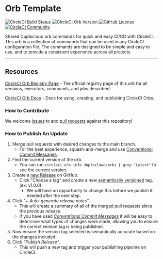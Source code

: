 # Orb Template


[![CircleCI Build Status](https://circleci.com/gh/duplocloud/orbs.svg?style=shield "CircleCI Build Status")](https://circleci.com/gh/duplocloud/orbs) [![CircleCI Orb Version](https://badges.circleci.com/orbs/duplocloud/orbs.svg)](https://circleci.com/developer/orbs/orb/duplocloud/orbs) [![GitHub License](https://img.shields.io/badge/license-MIT-lightgrey.svg)](https://raw.githubusercontent.com/duplocloud/orbs/master/LICENSE) [![CircleCI Community](https://img.shields.io/badge/community-CircleCI%20Discuss-343434.svg)](https://discuss.circleci.com/c/ecosystem/orbs)



Shared Duplocloud orb commands for quick and easy CI/CD with CircleCI. This orb is a collection of commands that can be used in any CircleCI configuration file. The commands are designed to be simple and easy to use, and to provide a consistent experience across all projects.

---

## Resources

[CircleCI Orb Registry Page](https://circleci.com/developer/orbs/orb/duplocloud/orbs) - The official registry page of this orb for all versions, executors, commands, and jobs described.

[CircleCI Orb Docs](https://circleci.com/docs/orb-intro/#section=configuration) - Docs for using, creating, and publishing CircleCI Orbs.

### How to Contribute

We welcome [issues](https://github.com/duplocloud/orbs/issues) to and [pull requests](https://github.com/duplocloud/orbs/pulls) against this repository!

### How to Publish An Update
1. Merge pull requests with desired changes to the main branch.
    - For the best experience, squash-and-merge and use [Conventional Commit Messages](https://conventionalcommits.org/).
2. Find the current version of the orb.
    - You can run `circleci orb info duplocloud/orbs | grep "Latest"` to see the current version.
3. Create a [new Release](https://github.com/duplocloud/orbs/releases/new) on GitHub.
    - Click "Choose a tag" and _create_ a new [semantically versioned](http://semver.org/) tag. (ex: v1.0.0)
      - We will have an opportunity to change this before we publish if needed after the next step.
4.  Click _"+ Auto-generate release notes"_.
    - This will create a summary of all of the merged pull requests since the previous release.
    - If you have used _[Conventional Commit Messages](https://conventionalcommits.org/)_ it will be easy to determine what types of changes were made, allowing you to ensure the correct version tag is being published.
5. Now ensure the version tag selected is semantically accurate based on the changes included.
6. Click _"Publish Release"_.
    - This will push a new tag and trigger your publishing pipeline on CircleCI.
